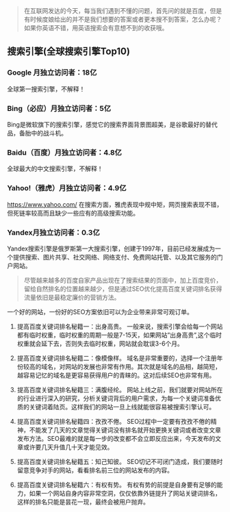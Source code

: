 > 在互联网发达的今天，每当我们遇到不懂的问题，首先问的就是百度，但是有时候度娘给出的并不是我们想要的答案或者更本搜不到答案，怎么办呢？如果你英语不错，用英语搜索会有意想不到的收获哦。

## 搜索引擎(全球搜索引擎Top10)
### Google 月独立访问者：18亿
全球第一搜索引擎，不解释！

### Bing（必应）月独立访问者：5亿
Bing是微软旗下的搜索引擎，感觉它的搜索界面背景图超美，是谷歌最好的替代品，备胎中的战斗机。

### Baidu（百度）月独立访问者：4.8亿
全球最大的中文搜索引擎，不解释！

### Yahoo!（雅虎）月独立访问者：4.9亿
https://www.yahoo.com/
在搜索方面，雅虎表现中规中矩，网页搜索表现不错，但死链率较高而且缺少一些应有的高级搜索功能。

### Yandex月独立访问者：0.3亿
Yandex搜索引擎是俄罗斯第一大搜索引擎，创建于1997年，目前已经发展成为一个提供搜索、图片共享、社交网络、网络支付、免费网站托管、以及其它服务的门户网站。

> 尽管越来越多的百度自家产品出现在了搜索结果的页面中，加上百度竞价，留给自然排名的位置越来越少，但是通过SEO优化提高百度关键词排名获得流量依旧是最稳定廉价的营销方法。

一个好的网站，一份好的SEO方案依旧可以为企业带来非常可观订单。

1. 提高百度关键词排名秘籍一：出身高贵。
一般来说，搜索引擎会给每一个网站都有临时权重，临时权重的周期一般是7-15天，如果网站”出身高贵”,这个临时权重就会延下去，否则失去临时权重，网站就会耽误3-6个月。

2. 提高百度关键词排名秘籍二：像模像样。
域名是非常重要的，选择一个注册年份较高的域名，对网站的发展也非常有作用。其次就是域名的品相，越简短，越容易记忆的域名是更容易获得用户的青睐的。这对后续SEO也非常有用。

3. 提高百度关键词排名秘籍三：满腹经纶。
网站上线之前，我们就要对网站所在的行业进行深入的研究，分析关键词背后的用户需求，为每一个关键词准备优质的关键词着陆页。这样我们的网站一旦上线就能很容易被搜索引擎认可。

4. 提高百度关键词排名秘籍四：孜孜不倦。
SEO过程中一定要有孜孜不倦的精神，不能发了几天的文章觉得关键词没有排名就开始更换关键词或者改变文章发布方法。SEO最难的就是每一步的改变都不会立即反应出来，今天发布的文章或许要几天升值几十天才能见效。

5. 提高百度关键词排名秘籍五：知己知彼。
SEO切记不可闭门造成，我们要随时留意竞争对手的网站，看看排名前三位的网站发布的内容。

6. 提高百度关键词排名秘籍六：有权有势。
有权有势的前提是自身要有足够的能力，如果一个网站自身内容非常空洞，仅仅依靠外链提升了网站关键词排名，这样的排名只能是昙花一现，最终会被用户抛弃。


